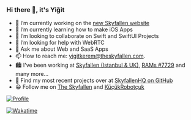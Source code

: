### Hi there 👋, it's Yiğit

- 🔭 I’m currently working on the [new Skyfallen website](https://skyfallen.org)
- 🌱 I’m currently learning how to make iOS Apps
- 👯 I’m looking to collaborate on Swift and SwiftUI Projects
- 🤔 I’m looking for help with WebRTC
- 💬 Ask me about Web and SaaS Apps
- 📫 How to reach me: yigitkerem@theskyfallen.com.
- 🏙 I've been working at [Skyfallen (Istanbul & UK)](https://skyfallen.org), [RAMs #7729](https://rams7729.org) and many more...
- 🏁 Find my most recent projects over at [SkyfallenHQ on GitHub](https://github.com/SkyfallenHQ)
- 😁 Follow me on [The Skyfallen](https://theskyfallen.com) and [KüçükRobotçuk](https://kucukrobotcuk.com)
<p align="left">
  
[![Profile](https://github-readme-stats.vercel.app/api?username=yigitkeremoktay&show_icons=true&border_color=444C56&border_radius=6&bg_color=22272E&title_color=539bf5&text_color=cdd9e5&icon_color=EC775C&count_private=true)](#)

[![Wakatime](https://github-readme-stats.vercel.app/api/wakatime?username=yigitkeremoktay&border_color=444C56&border_radius=6&bg_color=22272E&title_color=539bf5&text_color=cdd9e5&icon_color=EC775C&langs_count=5&custom_title=Last%20Week)](#)

</p> 
